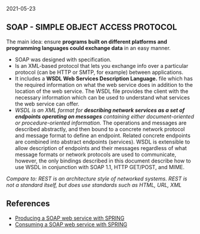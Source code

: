 2021-05-23
## SOAP - SIMPLE OBJECT ACCESS PROTOCOL
The main idea: ensure __programs built on different platforms and programming languages could exchange data__ in an easy manner.
- SOAP was designed with specification.
- Is an XML-based protocol that lets you exchange info over a particular protocol (can be HTTP or SMTP, for example) between applications.
- It includes a __WSDL Web Services Description Language.__ file which has the required information on what the web service does in addition to the location of the web service. The WSDL file provides the client with the necessary information which can be used to understand what services the web service can offer.
- _WSDL is an XML format for __describing network services as a set of endpoints operating on messages__ containing either document-oriented or procedure-oriented information._ The operations and messages are described abstractly, and then bound to a concrete network protocol and message format to define an endpoint. Related concrete endpoints are combined into abstract endpoints (services). WSDL is extensible to allow description of endpoints and their messages regardless of what message formats or network protocols are used to communicate, however, the only bindings described in this document describe how to use WSDL in conjunction with SOAP 1.1, HTTP GET/POST, and MIME.

_Compare to: REST is an architecture style of networked systems. REST is not a standard itself, but does use standards such as HTML, URL, XML_

## References
- [Producing a SOAP web service with SPRING](https://spring.io/guides/gs/producing-web-service/)
- [Consuming a SOAP web service with SPRING](https://spring.io/guides/gs/consuming-web-service/#initial)